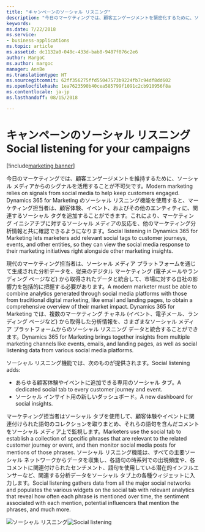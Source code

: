 ```yaml
---
title: "キャンペーンのソーシャル リスニング"
description: "今日のマーケティングでは、顧客エンゲージメントを緊密化するために、ソーシャル メディアからのシグナルを活用することが不可欠です。"
keywords: 
ms.date: 7/22/2018
ms.service:
- business-applications
ms.topic: article
ms.assetid: dc1132a0-048c-433d-bab8-9487f076c2e6
author: MargoC
ms.author: margoc
manager: AnnBe
ms.translationtype: HT
ms.sourcegitcommit: 62ff356275ffd55047573b9224fb7c94df8dd602
ms.openlocfilehash: 1ea7623590b40cea585799f1091c2cb910956f8a
ms.contentlocale: ja-jp
ms.lasthandoff: 08/15/2018

---
```


# <a name="social-listening-for-your-campaigns"></a><span data-ttu-id="b58f6-103">キャンペーンのソーシャル リスニング</span><span class="sxs-lookup"><span data-stu-id="b58f6-103">Social listening for your campaigns</span></span>

[!include[marketing banner](../../includes/marketing.md)]



<span data-ttu-id="b58f6-104">今日のマーケティングでは、顧客エンゲージメントを維持するために、ソーシャル メディアからのシグナルを活用することが不可欠です。</span><span class="sxs-lookup"><span data-stu-id="b58f6-104">Modern marketing relies on signals from social media to help keep customers engaged.</span></span> <span data-ttu-id="b58f6-105">Dynamics 365 for Marketing のソーシャル リスニング機能を使用すると、マーケティング担当者は、顧客体験、イベント、およびその他のエンティティに、関連するソーシャル タグを追加することができます。これにより、マーケティング イニシアチブに対するソーシャル メディアの反応を、他のマーケティング分析情報と共に確認できるようになります。</span><span class="sxs-lookup"><span data-stu-id="b58f6-105">Social listening in Dynamics 365 for Marketing lets marketers add relevant social tags to customer journeys, events, and other entities, so they can view the social media response to their marketing initiatives right alongside other marketing insights.</span></span>

<span data-ttu-id="b58f6-106">現代のマーケティング担当者は、ソーシャル メディア プラットフォームを通じて生成された分析データを、従来のデジタル マーケティング (電子メールやランディング ページなど) から取得されたデータと統合して、市場に対する自社の影響力を包括的に把握する必要があります。</span><span class="sxs-lookup"><span data-stu-id="b58f6-106">A modern marketer must be able to combine analytics generated through social media platforms with those from traditional digital marketing, like email and landing pages, to obtain a comprehensive overview of their market impact.</span></span> <span data-ttu-id="b58f6-107">Dynamics 365 for Marketing では、複数のマーケティング チャネル (イベント、電子メール、ランディング ページなど) から取得した分析情報を、さまざまなソーシャル メディア プラットフォームからのソーシャル リスニング データと統合することができます。</span><span class="sxs-lookup"><span data-stu-id="b58f6-107">Dynamics 365 for Marketing brings together insights from multiple marketing channels like events, emails, and landing pages, as well as social listening data from various social media platforms.</span></span>

<span data-ttu-id="b58f6-108">ソーシャル リスニング機能では、次のものが提供されます。</span><span class="sxs-lookup"><span data-stu-id="b58f6-108">Social listening adds:</span></span>

- <span data-ttu-id="b58f6-109">あらゆる顧客体験やイベントに追加できる専用のソーシャル タブ。</span><span class="sxs-lookup"><span data-stu-id="b58f6-109">A dedicated social tab to every customer journey and event.</span></span>
- <span data-ttu-id="b58f6-110">ソーシャル インサイト用の新しいダッシュボード。</span><span class="sxs-lookup"><span data-stu-id="b58f6-110">A new dashboard for social insights.</span></span>

<span data-ttu-id="b58f6-111">マーケティング担当者はソーシャル タブを使用して、顧客体験やイベントに関連付けられた語句のコレクションを取りまとめ、それらの語句を含んだコメントをソーシャル メディア上で監視します。</span><span class="sxs-lookup"><span data-stu-id="b58f6-111">Marketers use the social tab to establish a collection of specific phrases that are relevant to the related customer journey or event, and then monitor social media posts for mentions of those phrases.</span></span> <span data-ttu-id="b58f6-112">ソーシャル リスニング機能は、すべての主要ソーシャル ネットワークからデータを収集し、各語句の時系列での出現頻度や、各コメントに関連付けられたセンチメント、語句を使用している潜在的インフルエンサーなど、関連する分析データをソーシャル タブ上の各種ウィジェットに入力します。</span><span class="sxs-lookup"><span data-stu-id="b58f6-112">Social listening gathers data from all the major social networks and populates the various widgets on the social tab with relevant analytics that reveal how often each phrase is mentioned over time, the sentiment associated with each mention, potential influencers that mention the phrases, and much more.</span></span>

<span data-ttu-id="b58f6-113">![ソーシャル リスニング](media/SocialListening.png  "ソーシャル リスニング")</span><span class="sxs-lookup"><span data-stu-id="b58f6-113">![Social listening](media/SocialListening.png  "Social listening")</span></span>


<!--
### Who uses this feature
Marketers, marketing managers, brand managers, and event managers
### Setup required
Administrators can easily set up and configure the feature in the app settings.
-->

